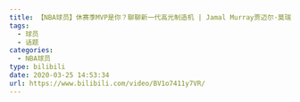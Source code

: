 ```yaml
---
title: 【NBA球员】休赛季MVP是你？聊聊新一代高光制造机 | Jamal Murray贾迈尔·莫瑞
tags:
  - 球员
  - 话题
categories:
  - NBA球员
type: bilibili
date: 2020-03-25 14:53:34
url: https://www.bilibili.com/video/BV1o7411y7VR/
---
```


<!-- more -->